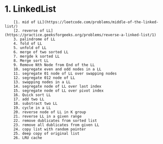 # 1. LinkedList
      	[1. mid of LL](https://leetcode.com/problems/middle-of-the-linked-list/)
        [2. reverse of LL](https://practice.geeksforgeeks.org/problems/reverse-a-linked-list/1)
        3. palindrome of LL
        4. fold of LL
        5. unfold of LL
        6. merge of two sorted LL
        7. mergde k sorted LL
        8. Merge sort LL
        9. Remove Nth Node from End of the LL
        10. segregate even and odd nodes in a LL
        11. segregate 01 node of LL over swapping nodes
        12. segregate 012 node of LL
        13. swapping nodes in a LL
        14. segregate node of LL over last index
        15. segregate node of LL over pivot index
        16. Quick sort LL
        17. add two LL
        18. substract two LL
        19. cycle in a LL
        20. reverse node of LL in K group
        21. reverse LL in a given range
        22. remove dublicates from sorted list
        23. remove all dublicates from given LL
        24. copy list with random pointer
        25. deep copy of original list
        26. LRU cache

